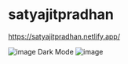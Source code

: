 # satyajitpradhan

https://satyajitpradhan.netlify.app/

![image](https://github.com/satyajit-1997/satyajitpradhan/assets/82964946/a2f66b85-975c-4b14-bc73-088e86a244e8)
Dark Mode
![image](https://github.com/satyajit-1997/satyajitpradhan/assets/82964946/537d766d-4ba4-4a0b-a0ec-9be6c5947b8c)

